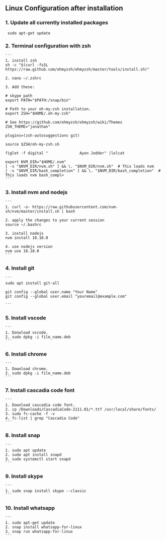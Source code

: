 ## Linux Configuration after installation

### 1. Update all currently installed packages
   ```
    sudo apt-get update
   ```

### 2. Terminal configuration with zsh
    ```
    1. install zsh
    sh -c "$(curl -fsSL https://raw.github.com/ohmyzsh/ohmyzsh/master/tools/install.sh)"

    2. nano ~/.zshrc

    3. Add these: 
    
    # skype path
    export PATH="$PATH:/snap/bin"

    # Path to your oh-my-zsh installation.
    export ZSH="$HOME/.oh-my-zsh"

    # See https://github.com/ohmyzsh/ohmyzsh/wiki/Themes
    ZSH_THEME="jonathan"

    plugins=(zsh-autosuggestions git)

    source $ZSH/oh-my-zsh.sh

    figlet -f digital "              Ayon Jodder" |lolcat

    export NVM_DIR="$HOME/.nvm"
    [ -s "$NVM_DIR/nvm.sh" ] && \. "$NVM_DIR/nvm.sh"  # This loads nvm
    [ -s "$NVM_DIR/bash_completion" ] && \. "$NVM_DIR/bash_completion"  # This loads nvm bash_compl>
    ```

### 3. Install nvm and nodejs
    ```
    1. curl -o- https://raw.githubusercontent.com/nvm-sh/nvm/master/install.sh | bash

    2. apply the changes to your current session
    source ~/.bashrc

    3. install nodejs
    nvm install 18.18.0

    4. use nodejs version
    nvm use 18.18.0
    ```

### 4. Install git
    ```
    sudo apt install git-all

    git config --global user.name "Your Name"
    git config --global user.email "youremail@example.com"

    ```

### 5. Install vscode
    ```
    1. Donwload vscode.
    2. sudo dpkg -i file_name.deb
    ```

### 6. Install chrome
    ```
    1. Download chrome.
    2. sudo dpkg -i file_name.deb
    ```

### 7. Install cascadia code font
    ```
    1. Download cascadia code font.
    2. cp /Downloads/CascadiaCode-2111.01/*.ttf /usr/local/share/fonts/
    3. sudo fc-cache -f -v
    4. fc-list | grep "Cascadia Code"
    ```

### 8. Install snap
    ```
    1. sudo apt update
    2. sudo apt install snapd
    3. sudo systemctl start snapd
    ```

### 9. Install skype
    ```
    1. sudo snap install skype --classic
    ```

### 10. Install whatsapp
    ```
    1. sudo apt-get update
    2. snap install whatsapp-for-linux
    3. snap run whatsapp-for-linux
    ```